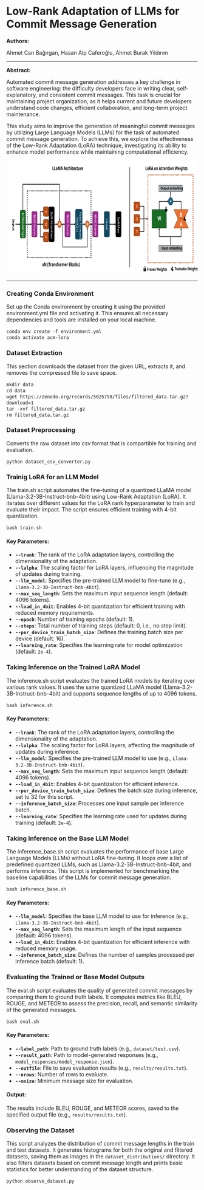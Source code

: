 # Low-Rank Adaptation of LLMs for Commit Message Generation

**Authors:** 

Ahmet Can Bağırgan, Hasan Alp Caferoğlu, Ahmet Burak Yıldırım

---

**Abstract:**

Automated commit message generation addresses a key challenge in software engineering: the difficulty developers face in writing clear, self-explanatory, and consistent commit messages. This task is crucial for maintaining project organization, as it helps current and future developers understand code changes, efficient collaboration, and long-term project maintenance.

This study aims to improve the generation of meaningful commit messages by utilizing Large Language Models (LLMs) for the task of automated commit message generation. To achieve this, we explore the effectiveness of the Low-Rank Adaptation (LoRA) technique, investigating its ability to enhance model performance while maintaining computational efficiency.

<img src="assets/our_arch.svg" alt="Our Architecture" width="600" height="300">

---

### Creating Conda Environment

Set up the Conda environment by creating it using the provided environment.yml file and activating it. This ensures all necessary dependencies and tools are installed on your local machine.

```
conda env create -f environment.yml
conda activate acm-lora
```

### Dataset Extraction

This section downloads the dataset from the given URL, extracts it, and removes the compressed file to save space.

```
mkdir data
cd data
wget https://zenodo.org/records/5025758/files/filtered_data.tar.gz?download=1
tar -xvf filtered_data.tar.gz
rm filtered_data.tar.gz
```

### Dataset Preprocessing

Converts the raw dataset into csv format that is compartible for training and evaluation.

```
python dataset_csv_converter.py
```

### Trainig LoRA for an LLM Model

The train.sh script automates the fine-tuning of a quantized LLaMA model (Llama-3.2-3B-Instruct-bnb-4bit) using Low-Rank Adaptation (LoRA). It iterates over different values for the LoRA rank hyperparameter to train and evaluate their impact. The script ensures efficient training with 4-bit quantization.

```
bash train.sh
```

#### **Key Parameters**:
- **`--lrank`**: The rank of the LoRA adaptation layers, controlling the dimensionality of the adaptation.
- **`--lalpha`**: The scaling factor for LoRA layers, influencing the magnitude of updates during training.
- **`--llm_model`**: Specifies the pre-trained LLM model to fine-tune (e.g., `Llama-3.2-3B-Instruct-bnb-4bit`).
- **`--max_seq_length`**: Sets the maximum input sequence length (default: 4096 tokens).
- **`--load_in_4bit`**: Enables 4-bit quantization for efficient training with reduced memory requirements.
- **`--epoch`**: Number of training epochs (default: 1).
- **`--steps`**: Total number of training steps (default: 0, i.e., no step limit).
- **`--per_device_train_batch_size`**: Defines the training batch size per device (default: 16).
- **`--learning_rate`**: Specifies the learning rate for model optimization (default: `2e-4`).


### Taking Inference on the Trained LoRA Model

The inference.sh script evaluates the trained LoRA models by iterating over various rank values. It uses the same quantized LLaMA model (Llama-3.2-3B-Instruct-bnb-4bit) and supports sequence lengths of up to 4096 tokens.

```
bash inference.sh
```

#### **Key Parameters**:
- **`--lrank`**: The rank of the LoRA adaptation layers, controlling the dimensionality of the adaptation.
- **`--lalpha`**: The scaling factor for LoRA layers, affecting the magnitude of updates during inference.
- **`--llm_model`**: Specifies the pre-trained LLM model to use (e.g., `Llama-3.2-3B-Instruct-bnb-4bit`).
- **`--max_seq_length`**: Sets the maximum input sequence length (default: 4096 tokens).
- **`--load_in_4bit`**: Enables 4-bit quantization for efficient inference.
- **`--per_device_train_batch_size`**: Defines the batch size during inference, set to 32 for this script.
- **`--inference_batch_size`**: Processes one input sample per inference batch.
- **`--learning_rate`**: Specifies the learning rate used for updates during training (default: `2e-4`).


### Taking Inference on the Base LLM Model

The inference_base.sh script evaluates the performance of base Large Language Models (LLMs) without LoRA fine-tuning. It loops over a list of predefined quantized LLMs, such as Llama-3.2-3B-Instruct-bnb-4bit, and performs inference. This script is implemented for benchmarking the baseline capabilities of the LLMs for commit message generation.

```
bash inference_base.sh
```

#### **Key Parameters**:
- **`--llm_model`**: Specifies the base LLM model to use for inference (e.g., `Llama-3.2-3B-Instruct-bnb-4bit`).
- **`--max_seq_length`**: Sets the maximum length of the input sequence (default: 4096 tokens).
- **`--load_in_4bit`**: Enables 4-bit quantization for efficient inference with reduced memory usage.
- **`--inference_batch_size`**: Defines the number of samples processed per inference batch (default: 1).

### Evaluating the Trained or Base Model Outputs

The eval.sh script evaluates the quality of generated commit messages by comparing them to ground truth labels. It computes metrics like BLEU, ROUGE, and METEOR to assess the precision, recall, and semantic similarity of the generated messages.

```
bash eval.sh
```

#### **Key Parameters**:
- **`--label_path`**: Path to ground truth labels (e.g., `dataset/test.csv`).
- **`--result_path`**: Path to model-generated responses (e.g., `model_responses/model_response.json`).
- **`--outfile`**: File to save evaluation results (e.g., `results/results.txt`).
- **`--nrows`**: Number of rows to evaluate.
- **`--msize`**: Minimum message size for evaluation.

#### **Output**:
The results include BLEU, ROUGE, and METEOR scores, saved to the specified output file (e.g., `results/results.txt`).

### **Observing the Dataset**

This script analyzes the distribution of commit message lengths in the train and test datasets. It generates histograms for both the original and filtered datasets, saving them as images in the `dataset_distributions/` directory. It also filters datasets based on commit message length and prints basic statistics for better understanding of the dataset structure.

```
python observe_dataset.py
```

